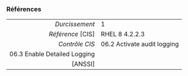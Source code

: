 ### Références

|                 |    |
|----------------:|:---|
|   *Durcissement*| 1 |
|*Référence* [CIS]| RHEL 8 4.2.2.3 |
|   *Contrôle CIS*| 06.2 Activate audit logging
06.3 Enable Detailed Logging |
|          [ANSSI]|  |
